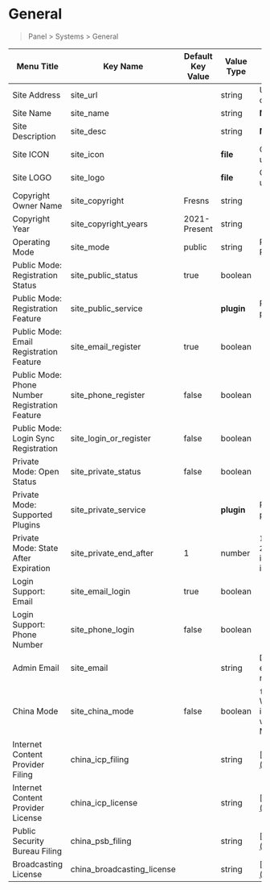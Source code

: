 # General

> Panel > Systems > General

| Menu Title | Key Name | Default Key Value | Value Type | Description |
| --- | --- | --- | --- | --- |
| Site Address | site_url |  | string | Used for content Web URL concatenation |
| Site Name | site_name |  | string | **Multilingual** |
| Site Description | site_desc |  | string | **Multilingual** |
| Site ICON | site_icon |  | **file** | Outputs image URL when used |
| Site LOGO | site_logo |  | **file** | Outputs image URL when used |
| Copyright Owner Name | site_copyright | Fresns | string |  |
| Copyright Year | site_copyright_years | 2021-Present | string |  |
| Operating Mode | site_mode | public | string | Public mode public<br>Private mode private |
| Public Mode: Registration Status | site_public_status | true | boolean |  |
| Public Mode: Registration Feature | site_public_service |  | **plugin** | Plugin application scenario parameter `register` |
| Public Mode: Email Registration Feature | site_email_register | true | boolean |  |
| Public Mode: Phone Number Registration Feature | site_phone_register | false | boolean |  |
| Public Mode: Login Sync Registration | site_login_or_register | false | boolean |  |
| Private Mode: Open Status | site_private_status | false | boolean |  |
| Private Mode: Supported Plugins | site_private_service |  | **plugin** | Plugin application scenario parameter `join` |
| Private Mode: State After Expiration | site_private_end_after | 1 | number | `1` All site content is invisible<br>`2` Content before expiration is visible, new content is invisible |
| Login Support: Email | site_email_login | true | boolean |  |
| Login Support: Phone Number | site_phone_login | false | boolean |  |
| Admin Email | site_email |  | string | Displayed to users when an error occurs, for users to report issues. |
| China Mode | site_china_mode | false | boolean | `false` or `true`<br>Whether to display filing information, turn it off if the website server is not in Mainland China |
| Internet Content Provider Filing | china_icp_filing |  | string | [https://beian.miit.gov.cn](https://beian.miit.gov.cn/) |
| Internet Content Provider License | china_icp_license |  | string | [https://dxzhgl.miit.gov.cn](https://dxzhgl.miit.gov.cn/) |
| Public Security Bureau Filing | china_psb_filing |  | string | [http://www.beian.gov.cn](http://www.beian.gov.cn/) |
| Broadcasting License | china_broadcasting_license |  | string | [https://zw.nrta.gov.cn](https://zw.nrta.gov.cn/) |
